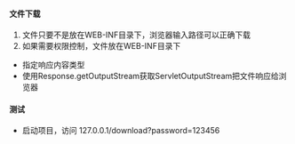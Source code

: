 #### 文件下载
1. 文件只要不是放在WEB-INF目录下，浏览器输入路径可以正确下载
2. 如果需要权限控制，文件放在WEB-INF目录下
- 指定响应内容类型
- 使用Response.getOutputStream获取ServletOutputStream把文件响应给浏览器 
#### 测试
- 启动项目，访问 127.0.0.1/download?password=123456